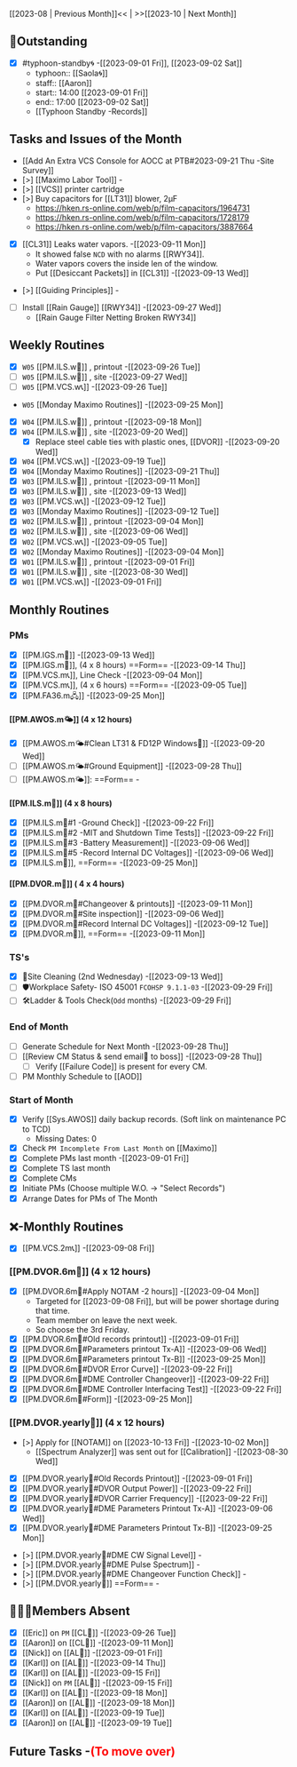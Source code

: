 [[2023-08 | Previous Month]]<< | >>[[2023-10 | Next Month]]
## 📌Outstanding
- [x] #typhoon-standby🌀 -[[2023-09-01 Fri]], [[2023-09-02 Sat]]
	- typhoon:: [[Saola🌀]]
	- staff:: [[Aaron]]
	- start:: 14:00 [[2023-09-01 Fri]]
	- end:: 17:00 [[2023-09-02 Sat]]
	- [[Typhoon Standby -Records]]
## Tasks and Issues of the Month
- [[Add An Extra VCS Console for AOCC at PTB#2023-09-21 Thu -Site Survey]]
- [>] [[Maximo Labor Tool]] -
- [>] [[VCS]] printer cartridge
- [>] Buy capacitors for [[LT31]] blower, 2μF
	- https://hken.rs-online.com/web/p/film-capacitors/1964731
	- https://hken.rs-online.com/web/p/film-capacitors/1728179
	- https://hken.rs-online.com/web/p/film-capacitors/3887664
- [x] [[CL31]] Leaks water vapors. -[[2023-09-11 Mon]]
	- It showed false `NCD` with no alarms [[RWY34]].
	- Water vapors covers the inside len of the window.
	- Put [[Desiccant Packets]] in [[CL31]] -[[2023-09-13 Wed]]
- [>] [[Guiding Principles]] -
- [ ] Install [[Rain Gauge]] [[RWY34]] -[[2023-09-27 Wed]]
	- [[Rain Gauge Filter Netting Broken RWY34]]
## Weekly Routines
- [x] `W05` [[PM.ILS.w🛬]] , printout -[[2023-09-26 Tue]]
- [ ] `W05` [[PM.ILS.w🛬]] , site -[[2023-09-27 Wed]]
- [ ] `W05` [[PM.VCS.w📞]] -[[2023-09-26 Tue]]
- `W05` [[Monday Maximo Routines]] -[[2023-09-25 Mon]]
- [x] `W04` [[PM.ILS.w🛬]] , printout -[[2023-09-18 Mon]]
- [x] `W04` [[PM.ILS.w🛬]] , site -[[2023-09-20 Wed]]
	- [x] Replace steel cable ties with plastic ones, [[DVOR]] -[[2023-09-20 Wed]]
- [x] `W04` [[PM.VCS.w📞]] -[[2023-09-19 Tue]]
- [x] `W04` [[Monday Maximo Routines]] -[[2023-09-21 Thu]]
- [x] `W03` [[PM.ILS.w🛬]] , printout -[[2023-09-11 Mon]]
- [x] `W03` [[PM.ILS.w🛬]] , site -[[2023-09-13 Wed]]
- [x] `W03` [[PM.VCS.w📞]] -[[2023-09-12 Tue]]
- [x] `W03` [[Monday Maximo Routines]] -[[2023-09-12 Tue]]
- [x] `W02` [[PM.ILS.w🛬]] , printout -[[2023-09-04 Mon]]
- [x] `W02` [[PM.ILS.w🛬]] , site -[[2023-09-06 Wed]]
- [x] `W02` [[PM.VCS.w📞]] -[[2023-09-05 Tue]]
- [x] `W02` [[Monday Maximo Routines]] -[[2023-09-04 Mon]]
- [x] `W01` [[PM.ILS.w🛬]] , printout -[[2023-09-01 Fri]]
- [x] `W01` [[PM.ILS.w🛬]] , site -[[2023-08-30 Wed]]
- [x] `W01` [[PM.VCS.w📞]] -[[2023-09-01 Fri]]
## Monthly Routines
### PMs
- [x] [[PM.IGS.m🛫]] -[[2023-09-13 Wed]]
- [x] [[PM.IGS.m🛫]], (4 x 8 hours) ==Form== -[[2023-09-14 Thu]]
- [x] [[PM.VCS.m📞]], Line Check -[[2023-09-04 Mon]]
- [x] [[PM.VCS.m📞]], (4 x 6 hours) ==Form== -[[2023-09-05 Tue]]
- [x] [[PM.FA36.m🖧]] -[[2023-09-25 Mon]]
#### [[PM.AWOS.m🌤️]] (4 x 12 hours)
- [x] [[PM.AWOS.m🌤️#Clean LT31 & FD12P Windows🚚]] -[[2023-09-20 Wed]]
- [ ] [[PM.AWOS.m🌤️#Ground Equipment]] -[[2023-09-28 Thu]]
- [ ] [[PM.AWOS.m🌤️]]:  ==Form== -
#### [[PM.ILS.m🛬]] (4 x 8 hours)
- [x] [[PM.ILS.m🛬#1 -Ground Check]] -[[2023-09-22 Fri]]
- [x] [[PM.ILS.m🛬#2 -MIT and Shutdown Time Tests]] -[[2023-09-22 Fri]]
- [x] [[PM.ILS.m🛬#3 -Battery Measurement]] -[[2023-09-06 Wed]]
- [x] [[PM.ILS.m🛬#5 -Record Internal DC Voltages]] -[[2023-09-06 Wed]]
- [x] [[PM.ILS.m🛬]],  ==Form== -[[2023-09-25 Mon]]
#### [[PM.DVOR.m🧭]] ( 4 x 4 hours)
- [x] [[PM.DVOR.m🧭#Changeover & printouts]] -[[2023-09-11 Mon]]
- [x] [[PM.DVOR.m🧭#Site inspection]] -[[2023-09-06 Wed]]
- [x] [[PM.DVOR.m🧭#Record Internal DC Voltages]] -[[2023-09-12 Tue]]
- [x] [[PM.DVOR.m🧭]], ==Form== -[[2023-09-11 Mon]]
### TS's
- [x] 🧹Site Cleaning (2nd Wednesday) -[[2023-09-13 Wed]]
- [ ] 🛡️Workplace Safety- ISO 45001 `FCOHSP 9.1.1-03` -[[2023-09-29 Fri]]
- [ ] 🛠️Ladder & Tools Check(`Odd` months) -[[2023-09-29 Fri]]
### End of Month
- [ ] Generate Schedule for Next Month -[[2023-09-28 Thu]]
- [ ] [[Review CM Status & send email📧 to boss]] -[[2023-09-28 Thu]]
	- [ ] Verify [[Failure Code]] is present for every CM.
- [ ] PM Monthly Schedule to [[AOD]]
### Start of Month
- [x] Verify [[Sys.AWOS]] daily backup records. (Soft link on maintenance PC to TCD)
	- Missing Dates: 0
- [x] Check `PM Incomplete From Last Month` on [[Maximo]]
- [x] Complete PMs last month -[[2023-09-01 Fri]]
- [x] Complete TS last month
- [x] Complete CMs
- [x] Initiate PMs (Choose multiple W.O. -> "Select Records")
- [x] Arrange Dates for PMs of The Month
## ❌-Monthly Routines
- [x] [[PM.VCS.2m📞]] -[[2023-09-08 Fri]]
### [[PM.DVOR.6m🧭]] (4 x 12 hours)
- [x] [[PM.DVOR.6m🧭#Apply NOTAM -2 hours]] -[[2023-09-04 Mon]]
	- Targeted for [[2023-09-08 Fri]], but will be power shortage during that time.
	- Team member on leave the next week.
	- So choose the 3rd Friday.
- [x] [[PM.DVOR.6m🧭#Old records printout]] -[[2023-09-01 Fri]]
- [x] [[PM.DVOR.6m🧭#Parameters printout Tx-A]] -[[2023-09-06 Wed]]
- [x] [[PM.DVOR.6m🧭#Parameters printout Tx-B]] -[[2023-09-25 Mon]]
- [x] [[PM.DVOR.6m🧭#DVOR Error Curve]] -[[2023-09-22 Fri]]
- [x] [[PM.DVOR.6m🧭#DME Controller Changeover]] -[[2023-09-22 Fri]]
- [x] [[PM.DVOR.6m🧭#DME Controller Interfacing Test]] -[[2023-09-22 Fri]]
- [x] [[PM.DVOR.6m🧭#Form]] -[[2023-09-25 Mon]]
### [[PM.DVOR.yearly🧭]] (4 x 12 hours)
- [>] Apply for [[NOTAM]] on [[2023-10-13 Fri]] -[[2023-10-02 Mon]]
	- [[Spectrum Analyzer]] was sent out for [[Calibration]] -[[2023-08-30 Wed]]
- [x] [[PM.DVOR.yearly🧭#Old Records Printout]] -[[2023-09-01 Fri]]
- [x] [[PM.DVOR.yearly🧭#DVOR Output Power]] -[[2023-09-22 Fri]]
- [x] [[PM.DVOR.yearly🧭#DVOR Carrier Frequency]] -[[2023-09-22 Fri]]
- [x] [[PM.DVOR.yearly🧭#DME Parameters Printout Tx-A]] -[[2023-09-06 Wed]]
- [x] [[PM.DVOR.yearly🧭#DME Parameters Printout Tx-B]] -[[2023-09-25 Mon]]
- [>] [[PM.DVOR.yearly🧭#DME CW Signal Level]] -
- [>] [[PM.DVOR.yearly🧭#DME Pulse Spectrum]] -
- [>] [[PM.DVOR.yearly🧭#DME Changeover Function Check]] -
- [>] [[PM.DVOR.yearly🧭]] ==Form== -
## 👨‍👦‍👦Members Absent
- [x] [[Eric]] on `PM` [[CL🎉]] -[[2023-09-26 Tue]]
- [x] [[Aaron]] on [[CL🎉]] -[[2023-09-11 Mon]]
- [x] [[Nick]] on [[AL🎉]] -[[2023-09-01 Fri]]
- [x] [[Karl]] on [[AL🎉]] -[[2023-09-14 Thu]]
- [x] [[Karl]] on [[AL🎉]] -[[2023-09-15 Fri]]
- [x] [[Nick]] on `PM` [[AL🎉]] -[[2023-09-15 Fri]]
- [x] [[Karl]] on [[AL🎉]] -[[2023-09-18 Mon]]
- [x] [[Aaron]] on [[AL🎉]] -[[2023-09-18 Mon]]
- [x] [[Karl]] on [[AL🎉]] -[[2023-09-19 Tue]]
- [x] [[Aaron]] on [[AL🎉]] -[[2023-09-19 Tue]]
## Future Tasks -<span style='color: red'>(To move over)</span>
 